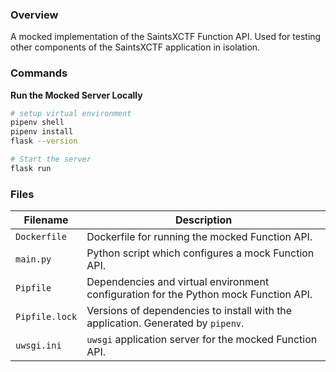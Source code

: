 ### Overview

A mocked implementation of the SaintsXCTF Function API.  Used for testing other components of the SaintsXCTF application 
in isolation.

### Commands

**Run the Mocked Server Locally**

```bash
# setup virtual environment
pipenv shell
pipenv install
flask --version

# Start the server
flask run
```

### Files

| Filename         | Description                                                                                  |
|------------------|----------------------------------------------------------------------------------------------|
| `Dockerfile`     | Dockerfile for running the mocked Function API.                                              |
| `main.py`        | Python script which configures a mock Function API.                                          |
| `Pipfile`        | Dependencies and virtual environment configuration for the Python mock Function API.         |
| `Pipfile.lock`   | Versions of dependencies to install with the application.  Generated by ``pipenv``.          |
| `uwsgi.ini`      | ``uwsgi`` application server for the mocked Function API.                                    |